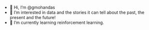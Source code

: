 - 👋 Hi, I’m @gmohandas
- 👀 I’m interested in data and the stories it can tell about the past, the present and the future! 
- 🌱 I’m currently learning reinforcement learning.
<!-- - 💞️ I’m looking to collaborate on ... -->
<!-- - 📫 How to reach me ... -->

<!---
gmohandas/gmohandas is a ✨ special ✨ repository because its `README.md` (this file) appears on your GitHub profile.
You can click the Preview link to take a look at your changes.
--->

